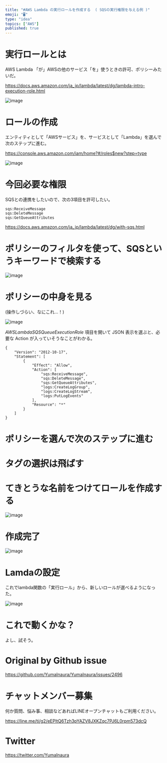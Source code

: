 ```yaml
---
title: "#AWS Lambda の実行ロールを作成する  ( SQSの実行権限を与える例 )"
emoji: "🖥"
type: "idea"
topics: ["AWS"]
published: true
---
```


# 実行ロールとは

AWS Lambda 「が」AWSの他のサービス「を」使うときの許可、ポリシーみたいだ。

https://docs.aws.amazon.com/ja_jp/lambda/latest/dg/lambda-intro-execution-role.html

![image](https://user-images.githubusercontent.com/13635059/65368625-89f47480-dc7e-11e9-8b17-4d62429cb5bb.png)

# ロールの作成

エンティティとして「AWSサービス」を、サービスとして「Lambda」を選んで次のステップに進む。

https://console.aws.amazon.com/iam/home?#/roles$new?step=type

![image](https://user-images.githubusercontent.com/13635059/65368611-6a5d4c00-dc7e-11e9-9ece-a0bc0444848f.png)

# 今回必要な権限

SQSとの連携をしたいので、次の3項目を許可したい。

```
sqs:ReceiveMessage
sqs:DeleteMessage
sqs:GetQueueAttributes
```

https://docs.aws.amazon.com/ja_jp/lambda/latest/dg/with-sqs.html

# ポリシーのフィルタを使って、SQSというキーワードで検索する


![image](https://user-images.githubusercontent.com/13635059/65368664-5b2ace00-dc7f-11e9-825c-6ffeae888c84.png)

# ポリシーの中身を見る

(操作しづらい、なにこれ…！)

![image](https://user-images.githubusercontent.com/13635059/65369033-35072d00-dc83-11e9-863d-7d5f10060402.png)

*AWSLambdaSQSQueueExecutionRole* 項目を開いて JSON  表示を選ぶと、必要な Action が入っていそうなことがわかる。

```
{
    "Version": "2012-10-17",
    "Statement": [
        {
            "Effect": "Allow",
            "Action": [
                "sqs:ReceiveMessage",
                "sqs:DeleteMessage",
                "sqs:GetQueueAttributes",
                "logs:CreateLogGroup",
                "logs:CreateLogStream",
                "logs:PutLogEvents"
            ],
            "Resource": "*"
        }
    ]
}
```

# ポリシーを選んで次のステップに進む

# タグの選択は飛ばす

# てきとうな名前をつけてロールを作成する

![image](https://user-images.githubusercontent.com/13635059/65369053-6f70ca00-dc83-11e9-91a6-7814619765e5.png)



# 作成完了

![image](https://user-images.githubusercontent.com/13635059/65369063-88797b00-dc83-11e9-962e-fe5ebc271908.png)

# Lamdaの設定

これでlambda関数の「実行ロール」から、新しいロールが選べるようになった。

![image](https://user-images.githubusercontent.com/13635059/65369076-c080be00-dc83-11e9-87a3-df51a69385ff.png)

# これで動くかな？

よし、試そう。

# Original by Github issue

https://github.com/YumaInaura/YumaInaura/issues/2496








<!-- Update From Qiita API -->

# チャットメンバー募集


何か質問、悩み事、相談などあればLINEオープンチャットもご利用ください。

https://line.me/ti/g2/eEPltQ6Tzh3pYAZV8JXKZqc7PJ6L0rpm573dcQ





# Twitter


https://twitter.com/YumaInaura


<!-- Update From Qiita API -->


